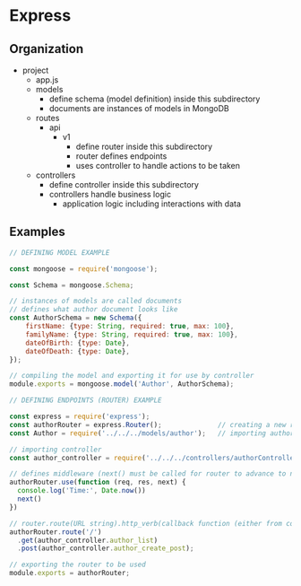 # Express

## Organization

- project
  - app.js
  - models
    - define schema (model definition) inside this subdirectory
    - documents are instances of models in MongoDB
  - routes
    - api
      - v1
        - define router inside this subdirectory
        - router defines endpoints
        - uses controller to handle actions to be taken
  - controllers
    - define controller inside this subdirectory
    - controllers handle business logic
      - application logic including interactions with data

## Examples

```javascript
// DEFINING MODEL EXAMPLE

const mongoose = require('mongoose');

const Schema = mongoose.Schema;

// instances of models are called documents
// defines what author document looks like
const AuthorSchema = new Schema({
    firstName: {type: String, required: true, max: 100},
    familyName: {type: String, required: true, max: 100},
    dateOfBirth: {type: Date},
    dateOfDeath: {type: Date},
});

// compiling the model and exporting it for use by controller
module.exports = mongoose.model('Author', AuthorSchema);
```

```javascript
// DEFINING ENDPOINTS (ROUTER) EXAMPLE

const express = require('express');
const authorRouter = express.Router();              // creating a new router
const Author = require('../../../models/author');   // importing author model

// importing controller
const author_controller = require('../../../controllers/authorController');

// defines middleware (next() must be called for router to advance to next middleware/endpoint)
authorRouter.use(function (req, res, next) {
  console.log('Time:', Date.now())
  next()
})

// router.route(URL string).http_verb(callback function (either from controller or not))
authorRouter.route('/')
  .get(author_controller.author_list)  
  .post(author_controller.author_create_post);

// exporting the router to be used
module.exports = authorRouter;
```
